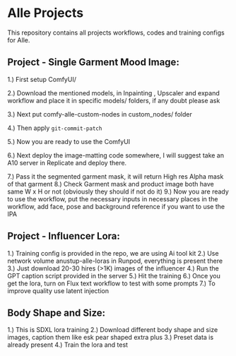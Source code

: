 # Alle Projects
This repository contains all projects workflows, codes and training configs for Alle.

## Project - Single Garment Mood Image:
1.) First setup ComfyUI/

2.) Download the mentioned models, in Inpainting , Upscaler and expand workflow and place it in specific models/ folders, if any doubt please ask

3.) Next put comfy-alle-custom-nodes in custom_nodes/ folder 

4.) Then apply ```git-commit-patch```

5.) Now you are ready to use the ComfyUI

6.) Next deploy the image-matting code somewhere, I will suggest take an A10 server in Replicate and deploy there.

7.) Pass it the segmented garment mask, it will return High res Alpha mask of that garment
8.) Check Garment mask and product image both have same W x H or not (obviously they should if not do it)
9.) Now you are ready to use the workflow, put the necessary inputs in necessary places in the workflow, add face, pose and background reference if you want to use the IPA

## Project - Influencer Lora:
1.) Training config is provided in the repo, we are using Ai tool kit
2.) Use network volume anustup-alle-loras in Runpod, everything is present there
3.) Just download 20-30 hires (>1K) images of the influencer 
4.) Run the GPT caption script provided in the server 
5.) Hit the training
6.) Once you get the lora, turn on Flux text workflow to test with some prompts
7.) To improve quality use latent injection

## Body Shape and Size:
1.) This is SDXL lora training
2.) Download different body shape and size images, caption them like esk pear shaped extra plus
3.) Preset data is already present 
4.) Train the lora and test 

